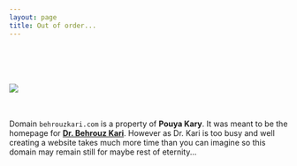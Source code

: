 ```yaml
---
layout: page
title: Out of order...
---
```


<br><br><br><br>
![](http://kary.us/kari/out.png)
<br><br><br>

Domain `behrouzkari.com` is a property of **Pouya Kary**. It was meant to be the homepage for **[Dr. Behrouz Kari](https://scholar.google.com/scholar?hl=en&q=behrouz+kari&btnG=&as_sdt=1%2C5&as_sdtp)**. However as Dr. Kari is too busy and well creating a website takes much more time than you can imagine so this domain may remain still for maybe rest of eternity... 